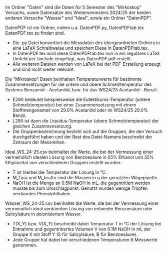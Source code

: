Im Ordner "Daten" sind die Daten für 5 Semester des "Mirkoskop" Versuchs, sowie Datensätze des Wintersemesters 2024/25 der beiden anderen Versuche "Wasser" und "Ideal", sowie ein Ordner "DatenPDF".


DatenPDF ist ein Ordner, indem u.a. DatenPDF.py, DatenPDFtab.tex DatenPDF.tex zu finden sind. 
- Die .py Datei konvertiert die Messdaten des übergeordneten Ordners in eine LaTeX Schreibweise und speichert Diese in DatenPDFtab.tex.
- In DatenPDF.tex wird diese DatenPDFtab.tex nun in ein reguläres LaTeX Umfeld per \include eingefügt, was DatenPDF.pdf erstellt.
- Alle weiteren Dateien werden von LaTeX bei der PDF-Erstellung erzeugt und sind nicht weiter relevant.


Die "Mikroskop" Daten beinhalten Temperaturwerte für bestimmte Zusammensetzungen für die untere und obere Schmelztemperatur des Systems Benzamid - Acetanilid, bzw. für das WS24/25 Acetanilid - Benzil. 
- E290 bedeutet beispielsweise die Eutektikums-Temperatur (untere Schmelztemperatur) bei einer Zusammensetzung mit einem Stoffmengenanteil von 29.0% Acetanilid oder im WS24/25 29.0% Benzil.
- L290 ist dann die Liquidus-Temperatur (obere Schmelztemperatur) der gleichen Zusammensetzung.
- Die Gruppenbezeichnung bezieht sich auf die Gruppen, die den Versuch durchgeführt haben und der Rest des Datei-Namens beschreibt der Zeitraum der Messreihen.


Ideal_WS_24-25.csv beinhaltet die Werte, die bei der Vermessung einer vermeindlich idealen Lösung von Benzoesäure in 65% Ethanol und 35% Ethylacetat von verschiedenen Gruppen erstellt wurden.
- T ist hierbei die Temperatur der Lösung in °C.
- M_Tara und M_brutto sind die Massen in g der genutzten Wägepipette.
- NaOH ist die Menge an 0.5M NaOH in mL, die gegentritiert werden musste bis zum Umschlagpunkt. Genutzt wurden wenige Tropfen verdünntes Phenolphthalein.


Wasser_WS_24-25.csv beinhaltet die Werte, die bei der Vermessung einer vermeindlich ideal verdünnten Lösung von entweder Benzoesäure oder Salicylsäure in deionisiertem Wasser. 
- T(X_Y) bzw. V(X_Y) beschreibt dabei Temperatur T in °C der Lösung bei Entnahme und gegentritiertes Volumen V von 0.1M NaOH in mL der Gruppe X mit Stoff Y (S für Salicylsäure, B für Benzoesäure).
- Jede Gruppe hat dabei bei verschiedenen Temperaturen 6 Messwerte genommen.
